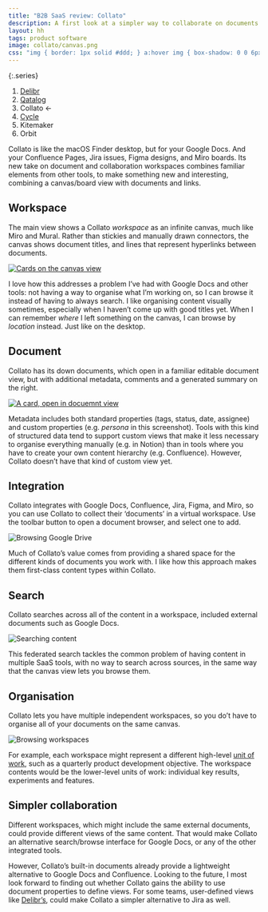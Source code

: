 ```yaml
---
title: "B2B SaaS review: Collato"
description: A first look at a simpler way to collaborate on documents
layout: hh
tags: product software
image: collato/canvas.png
css: "img { border: 1px solid #ddd; } a:hover img { box-shadow: 0 0 6px 2px #428bca; }"
---
```


{:.series}
1. [Delibr](delibr-views)
2. [Qatalog](qatalog-review)
3. Collato ←
3. [Cycle](cycle-review)
4. Kitemaker
5. Orbit

Collato is like the macOS Finder desktop, but for your Google Docs.
And your Confluence Pages, Jira issues, Figma designs, and Miro boards.
Its new take on document and collaboration workspaces combines familiar elements from other tools, to make something new and interesting, combining a canvas/board view with documents and links.

## Workspace

The main view shows a Collato _workspace_ as an infinite canvas, much like Miro and Mural.
Rather than stickies and manually drawn connectors, the canvas shows document titles, and lines that represent hyperlinks between documents.

[![Cards on the canvas view](collato/canvas.webp)](collato/canvas.webp)

I love how this addresses a problem I’ve had with Google Docs and other tools:
not having a way to organise what I’m working on, so I can browse it instead of having to always search.
I like organising content visually sometimes, especially when I haven’t come up with good titles yet.
When I can remember _where_ I left something on the canvas, I can browse by _location_ instead.
Just like on the desktop.

## Document

Collato has its down documents, which open in a familiar editable document view, but with additional metadata, comments and a generated summary on the right.

[![A card, open in docuemnt view](collato/document.webp)](collato/document.webp)

Metadata includes both standard properties (tags, status, date, assignee) and custom properties (e.g. _persona_ in this screenshot).
Tools with this kind of structured data tend to support custom views that make it less necessary to organise everything manually (e.g. in Notion) than in tools where you have to create your own content hierarchy (e.g. Confluence).
However, Collato doesn’t have that kind of custom view yet.

## Integration

Collato integrates with Google Docs, Confluence, Jira, Figma, and Miro, so you can use Collato to collect their ‘documents’ in a virtual workspace.
Use the toolbar button to open a document browser, and select one to add.

![Browsing Google Drive](collato/google-drive.webp)

Much of Collato’s value comes from providing a shared space for the different kinds of documents you work with.
I like how this approach makes them first-class content types within Collato.

## Search

Collato searches across all of the content in a workspace, included external documents such as Google Docs.

![Searching content](collato/search.webp)

This federated search tackles the common problem of having content in multiple SaaS tools, with no way to search across sources, in the same way that the canvas view lets you browse them.

## Organisation

Collato lets you have multiple independent workspaces, so you do’t have to organise all of your documents on the same canvas.

![Browsing workspaces](collato/workspaces.webp)

For example, each workspace might represent a different high-level
[unit of work](units-of-work), such as a quarterly product development objective.
The workspace contents would be the lower-level units of work: individual key results, experiments and features.

## Simpler collaboration

Different workspaces, which might include the same external documents, could provide different views of the same content.
That would make Collato an alternative search/browse interface for Google Docs, or any of the other integrated tools.

However, Collato’s built-in documents already provide a lightweight alternative to Google Docs and Confluence.
Looking to the future, I most look forward to finding out whether Collato gains the ability to use document properties to define views.
For some teams, user-defined views like [Delibr’s](delibr-views#view), could make Collato a simpler alternative to Jira as well.
